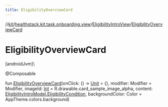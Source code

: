 ```yaml
---
title: EligibilityOverviewCard
---
```

//[kit](../../../index.html)/[healthstack.kit.task.onboarding.view](../index.html)/[EligibilityIntroView](index.html)/[EligibilityOverviewCard](-eligibility-overview-card.html)



# EligibilityOverviewCard



[androidJvm]\




@Composable



fun [EligibilityOverviewCard](-eligibility-overview-card.html)(onClick: () -&gt; [Unit](https://kotlinlang.org/api/latest/jvm/stdlib/kotlin/-unit/index.html) = {}, modifier: Modifier = Modifier, imageId: [Int](https://kotlinlang.org/api/latest/jvm/stdlib/kotlin/-int/index.html) = R.drawable.card_sample_image_alpha, content: [EligibilityIntroModel.EligibilityCondition](../../healthstack.kit.task.onboarding.model/-eligibility-intro-model/-eligibility-condition/index.html), backgroundColor: Color = AppTheme.colors.background)




